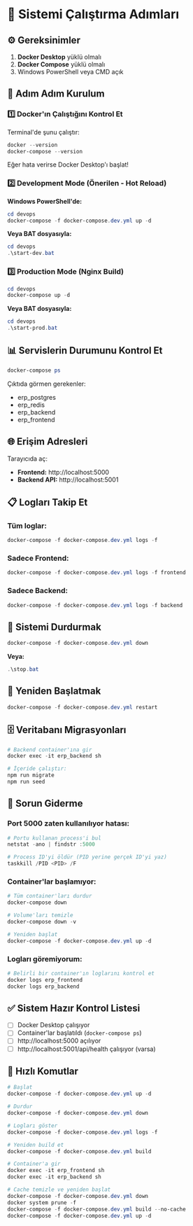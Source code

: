 # 🚀 Sistemi Çalıştırma Adımları

## ⚙️ Gereksinimler

1. **Docker Desktop** yüklü olmalı
2. **Docker Compose** yüklü olmalı
3. Windows PowerShell veya CMD açık

## 📝 Adım Adım Kurulum

### 1️⃣ Docker'ın Çalıştığını Kontrol Et

Terminal'de şunu çalıştır:
```powershell
docker --version
docker-compose --version
```

Eğer hata verirse Docker Desktop'ı başlat!

### 2️⃣ Development Mode (Önerilen - Hot Reload)

**Windows PowerShell'de:**
```powershell
cd devops
docker-compose -f docker-compose.dev.yml up -d
```

**Veya BAT dosyasıyla:**
```powershell
cd devops
.\start-dev.bat
```

### 3️⃣ Production Mode (Nginx Build)

```powershell
cd devops
docker-compose up -d
```

**Veya BAT dosyasıyla:**
```powershell
cd devops
.\start-prod.bat
```

## 📊 Servislerin Durumunu Kontrol Et

```powershell
docker-compose ps
```

Çıktıda görmen gerekenler:
- erp_postgres
- erp_redis
- erp_backend
- erp_frontend

## 🌐 Erişim Adresleri

Tarayıcıda aç:
- **Frontend:** http://localhost:5000
- **Backend API:** http://localhost:5001

## 📋 Logları Takip Et

### Tüm loglar:
```powershell
docker-compose -f docker-compose.dev.yml logs -f
```

### Sadece Frontend:
```powershell
docker-compose -f docker-compose.dev.yml logs -f frontend
```

### Sadece Backend:
```powershell
docker-compose -f docker-compose.dev.yml logs -f backend
```

## 🛑 Sistemi Durdurmak

```powershell
docker-compose -f docker-compose.dev.yml down
```

**Veya:**
```powershell
.\stop.bat
```

## 🔄 Yeniden Başlatmak

```powershell
docker-compose -f docker-compose.dev.yml restart
```

## 🗄️ Veritabanı Migrasyonları

```powershell
# Backend container'ına gir
docker exec -it erp_backend sh

# İçeride çalıştır:
npm run migrate
npm run seed
```

## 🐛 Sorun Giderme

### Port 5000 zaten kullanılıyor hatası:

```powershell
# Portu kullanan process'i bul
netstat -ano | findstr :5000

# Process ID'yi öldür (PID yerine gerçek ID'yi yaz)
taskkill /PID <PID> /F
```

### Container'lar başlamıyor:

```powershell
# Tüm container'ları durdur
docker-compose down

# Volume'ları temizle
docker-compose down -v

# Yeniden başlat
docker-compose -f docker-compose.dev.yml up -d
```

### Logları göremiyorum:

```powershell
# Belirli bir container'ın loglarını kontrol et
docker logs erp_frontend
docker logs erp_backend
```

## ✅ Sistem Hazır Kontrol Listesi

- [ ] Docker Desktop çalışıyor
- [ ] Container'lar başlatıldı (`docker-compose ps`)
- [ ] http://localhost:5000 açılıyor
- [ ] http://localhost:5001/api/health çalışıyor (varsa)

## 🎯 Hızlı Komutlar

```powershell
# Başlat
docker-compose -f docker-compose.dev.yml up -d

# Durdur
docker-compose -f docker-compose.dev.yml down

# Logları göster
docker-compose -f docker-compose.dev.yml logs -f

# Yeniden build et
docker-compose -f docker-compose.dev.yml build

# Container'a gir
docker exec -it erp_frontend sh
docker exec -it erp_backend sh

# Cache temizle ve yeniden başlat
docker-compose -f docker-compose.dev.yml down
docker system prune -f
docker-compose -f docker-compose.dev.yml build --no-cache
docker-compose -f docker-compose.dev.yml up -d
```

